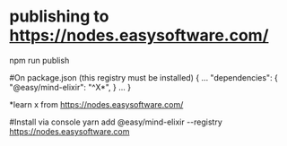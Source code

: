 # publishing to https://nodes.easysoftware.com/
npm run publish

#On package.json (this registry must be installed)
{
  ...
    "dependencies": {
      "@easy/mind-elixir": "^X*",
    }
  ...
}

*learn x from https://nodes.easysoftware.com/

#Install via console
yarn add @easy/mind-elixir --registry https://nodes.easysoftware.com

